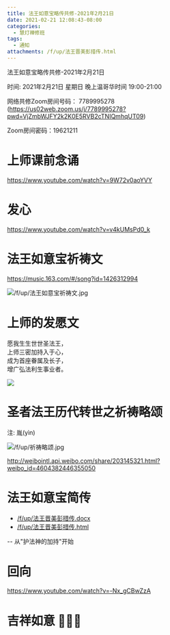 ```yaml
---
title: 法王如意宝略传共修-2021年2月21日
date: 2021-02-21 12:08:43-08:00
categories:
  - 慧灯禅修班
tags:
  - 通知
attachments: /f/up/法王晋美彭措传.html
---
```

法王如意宝略传共修-2021年2月21日

时间: 2021年2月21日 星期日 晚上温哥华时间 19:00-21:00  

网络共修Zoom房间号码： 7789995278 (<https://us02web.zoom.us/j/7789995278?pwd=VjZmbWJFY2k2K0E5RVB2cTNIQmhqUT09>)

Zoom房间密码：19621211

# 上师课前念诵

<https://www.youtube.com/watch?v=9W72v0aoYVY>

# 发心

<https://www.youtube.com/watch?v=v4kUMsPd0_k>

# 法王如意宝祈祷文

<https://music.163.com/#/song?id=1426312994>  

![/f/up/法王如意宝祈祷文.jpg](https://s3.ca-central-1.wasabisys.com/hddata/f.huidengchanxiu.net/hdv/f/up/法王如意宝祈祷文.jpg)

# 上师的发愿文

愿我生生世世圣法王，  
上师三密加持入于心，  
成为首座眷属及长子，  
增广弘法利生事业者。    

![](https://s3.ca-central-1.wasabisys.com/hddata/f.huidengchanxiu.net/hdv/f/up/法王如意宝略传共修-上师发愿.png)


# 圣者法王历代转世之祈祷略颂

注: 胤(yìn)

![/f/up/祈祷略颂.jpg](https://s3.ca-central-1.wasabisys.com/hddata/f.huidengchanxiu.net/hdv/f/up/祈祷略颂.jpg)

<http://weibointl.api.weibo.com/share/203145321.html?weibo_id=4604382446355050>

# 法王如意宝简传

- [/f/up/法王晋美彭措传.docx](https://s3.ca-central-1.wasabisys.com/hddata/f.huidengchanxiu.net/hdv/f/up/法王晋美彭措传.docx)
- [/f/up/法王晋美彭措传.html](https://s3.ca-central-1.wasabisys.com/hddata/f.huidengchanxiu.net/hdv/f/up/法王晋美彭措传.html)

-- 从"护法神的加持"开始

# 回向

<https://www.youtube.com/watch?v=-Nx_gCBwZzA>

#  吉祥如意 🙏🙏🙏
